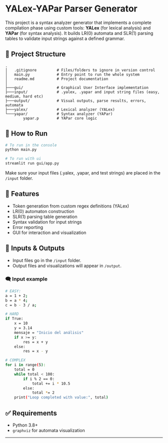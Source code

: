 # YALex-YAPar Parser Generator

This project is a syntax analyzer generator that implements a complete compilation phase using custom tools: **YALex** (for lexical analysis) and **YAPar** (for syntax analysis). It builds LR(0) automata and SLR(1) parsing tables to validate input strings against a defined grammar.

## 📁 Project Structure

```
.
│   .gitignore         # Files/folders to ignore in version control
│   main.py            # Entry point to run the whole system
│   readme.md          # Project documentation
│
├───gui/               # Graphical User Interface implementation
├───input/             # .yalex, .yapar and input string files (easy, medium, hard etc)
├───output/            # Visual outputs, parse results, errors, automata
├───yalex/             # Lexical analyzer (YALex)
└───yapar/             # Syntax analyzer (YAPar)
        yapar.p        # YAPar core logic
```

## 🚀 How to Run

```bash
# To run in the console
python main.py

# To run with ui
streamlit run gui/app.py
```

Make sure your input files (.yalex, .yapar, and test strings) are placed in the `/input` folder.

## 📌 Features

- Token generation from custom regex definitions (YALex)
- LR(0) automaton construction
- SLR(1) parsing table generation
- Syntax validation for input strings
- Error reporting
- GUI for interaction and visualization

## 📂 Inputs & Outputs

- Input files go in the `/input` folder.
- Output files and visualizations will appear in `/output`.

### 🗨️ Input example
```bash
# EASY:
a = 1 + 2;
b = a * 4;
c = b - 3 / a;

# HARD
if True:
    x = 10
    y = 3.14
    mensaje = "Inicio del análisis"
    if x >= y:
        res = x + y
    else:
        res = x - y

# COMPLEX
for i in range(5):
    total = 0
    while total < 100:
        if i % 2 == 0:
            total += i * 10.5
        else:
            total *= 2
    print("Loop completed with value:", total)
```

## ✅ Requirements

- Python 3.8+
- `graphviz` for automata visualization

---

